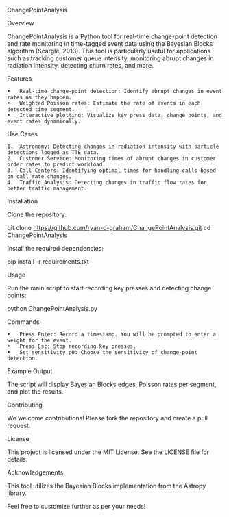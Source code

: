 ChangePointAnalysis

Overview

ChangePointAnalysis is a Python tool for real-time change-point detection and rate monitoring in time-tagged event data using the Bayesian Blocks algorithm (Scargle, 2013). This tool is particularly useful for applications such as tracking customer queue intensity, monitoring abrupt changes in radiation intensity, detecting churn rates, and more.

Features

	•	Real-time change-point detection: Identify abrupt changes in event rates as they happen.
	•	Weighted Poisson rates: Estimate the rate of events in each detected time segment.
	•	Interactive plotting: Visualize key press data, change points, and event rates dynamically.

Use Cases

	1.	Astronomy: Detecting changes in radiation intensity with particle detections logged as TTE data.
	2.	Customer Service: Monitoring times of abrupt changes in customer order rates to predict workload.
	3.	Call Centers: Identifying optimal times for handling calls based on call rate changes.
	4.	Traffic Analysis: Detecting changes in traffic flow rates for better traffic management.

Installation

Clone the repository:

git clone https://github.com/ryan-d-graham/ChangePointAnalysis.git
cd ChangePointAnalysis

Install the required dependencies:

pip install -r requirements.txt

Usage

Run the main script to start recording key presses and detecting change points:

python ChangePointAnalysis.py

Commands

	•	Press Enter: Record a timestamp. You will be prompted to enter a weight for the event.
	•	Press Esc: Stop recording key presses.
	•	Set sensitivity p0: Choose the sensitivity of change-point detection.

Example Output

The script will display Bayesian Blocks edges, Poisson rates per segment, and plot the results.

Contributing

We welcome contributions! Please fork the repository and create a pull request.

License

This project is licensed under the MIT License. See the LICENSE file for details.

Acknowledgements

This tool utilizes the Bayesian Blocks implementation from the Astropy library.

Feel free to customize further as per your needs!